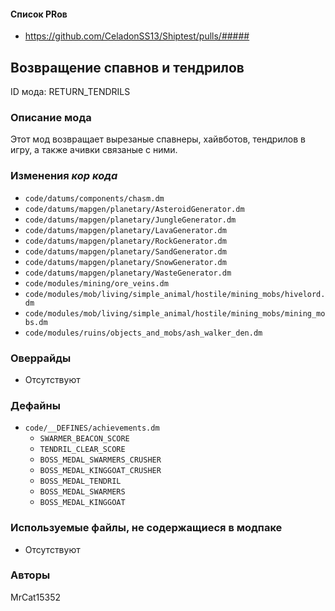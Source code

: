 
#### Список PRов

- https://github.com/CeladonSS13/Shiptest/pulls/#####
<!--
  Ссылки на PRы, связанные с модом:
  - Создание
  - Большие изменения
-->

<!-- Название мода. Не важно на русском или на английском. -->
## Возвращение спавнов и тендрилов

ID мода: RETURN_TENDRILS
<!--
  Название модпака прописными буквами, СОЕДИНЁННЫМИ_ПОДЧЁРКИВАНИЕМ,
  которое ты будешь использовать для обозначения файлов.
  При запуске скрипта выставляется автоматически.
-->

### Описание мода

Этот мод возвращает вырезаные спавнеры, хайвботов, тендрилов в игру, а также ачивки связаные с ними.
<!--
  Что он делает, что добавляет: что, куда, зачем и почему - всё здесь.
  А также любая полезная информация.
-->

### Изменения *кор кода*

- `code/datums/components/chasm.dm`
- `code/datums/mapgen/planetary/AsteroidGenerator.dm`
- `code/datums/mapgen/planetary/JungleGenerator.dm`
- `code/datums/mapgen/planetary/LavaGenerator.dm`
- `code/datums/mapgen/planetary/RockGenerator.dm`
- `code/datums/mapgen/planetary/SandGenerator.dm`
- `code/datums/mapgen/planetary/SnowGenerator.dm`
- `code/datums/mapgen/planetary/WasteGenerator.dm`
- `code/modules/mining/ore_veins.dm`
- `code/modules/mob/living/simple_animal/hostile/mining_mobs/hivelord.dm`
- `code/modules/mob/living/simple_animal/hostile/mining_mobs/mining_mobs.dm`
- `code/modules/ruins/objects_and_mobs/ash_walker_den.dm`

<!--
  Если вы редактировали какие-либо процедуры или переменные в кор коде,
  они должны быть указаны здесь.
  Нужно указать и файл, и процедуры/переменные.

  Изменений нет - напиши "Отсутствуют"
  Примеры: `code/modules/mob/living.dm`: `proc/overriden_proc`, `var/overriden_var`
-->

### Оверрайды

- Отсутствуют
<!--
  Если ты добавлял новый модульный оверрайд, его нужно указать здесь.
  Здесь указываются оверрайды в твоём моде и папке `_master_files`

  Изменений нет - напиши "Отсутствуют"
  Примеры: 
  - `mods/_master_files/sound/my_cool_sound.ogg`
  - `mods/_master_files/code/my_modular_override.dm`: `proc/overriden_proc`, `var/overriden_var`
-->

### Дефайны

- `code/__DEFINES/achievements.dm`
  - `SWARMER_BEACON_SCORE`
  - `TENDRIL_CLEAR_SCORE`
  - `BOSS_MEDAL_SWARMERS_CRUSHER`
  - `BOSS_MEDAL_KINGGOAT_CRUSHER`
  - `BOSS_MEDAL_TENDRIL`
  - `BOSS_MEDAL_SWARMERS`
  - `BOSS_MEDAL_KINGGOAT`

<!--
  Если требовалось добавить какие-либо дефайны, укажи файлы,
  в которые ты их добавил, а также перечисли имена.
  И то же самое, если ты используешь дефайны, определённые другим модом.

  Не используешь - напиши "Отсутствуют"
  Примеры: `code/__defines/~mod_celadon/return_tendrils.dm`: `RETURN_TENDRILS_SPEED_MULTIPLIER`, `RETURN_TENDRILS_SPEED_BASE`
-->

### Используемые файлы, не содержащиеся в модпаке

- Отсутствуют
<!--
  Будь то немодульный файл или модульный файл, который не содержится в папке,
  принадлежащей этому конкретному моду, он должен быть упомянут здесь.
  Хорошими примерами являются иконки или звуки, которые используются одновременно
  несколькими модулями, или что-либо подобное.
  Примеры: `mods/_master_files/icons/obj/alien.dmi`
-->

### Авторы

MrCat15352
<!--
  Здесь находится твой никнейм
  Если работал совместно - никнеймы тех, кто помогал.
  В случае порта чего-либо должна быть ссылка на источник.
-->
